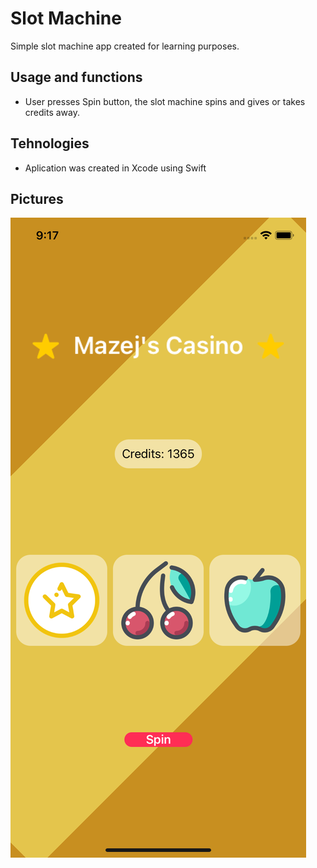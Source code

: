 # Slot Machine
Simple slot machine app created for learning purposes.

## Usage and functions
* User presses Spin button, the slot machine spins and gives or takes credits away.

## Tehnologies
* Aplication was created in Xcode using Swift

## Pictures
![Screenshot](/Slots/Screenshots/slotmachine.png)
